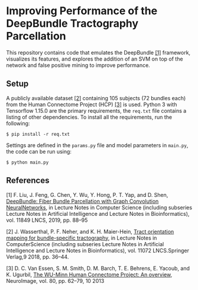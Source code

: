 # Improving Performance of the DeepBundle Tractography Parcellation
This repository contains code that emulates the DeepBundle [[1]](#1) framework, visualizes its features, and explores the addition of an SVM on top of the network and false positive mining to improve performance.

## Setup
A publicly available dataset [[2]](#2) containing 105 subjects (72 bundles each) from the Human Connectome Project (HCP) [[3]](#3) is used.
Python 3 with Tensorflow 1.15.0 are the primary requirements, the `req.txt` file contains a listing of other dependencies. 
To install all the requirements, run the following:
```
$ pip install -r req.txt
```

Settings are defined in the `params.py` file and model parameters in `main.py`, the code can be run using:
```
$ python main.py
```

## References
<a id="1">[1]</a> 
F. Liu, J. Feng, G. Chen, Y. Wu, Y. Hong, P. T. Yap, and D. Shen,
[DeepBundle: Fiber Bundle Parcellation with Graph Convolution NeuralNetworks](https://arxiv.org/abs/1906.03051), 
in Lecture Notes in Computer Science (including subseries Lecture Notes in Artificial Intelligence and Lecture Notes in Bioinformatics),
vol. 11849 LNCS, 2019, pp. 88–95

<a id="2">[2]</a> 
J. Wasserthal, P. F. Neher, and K. H. Maier-Hein, [Tract orientation mapping for bundle-specific tractography](https://link.springer.com/chapter/10.1007/978-3-030-00931-1_5), 
in Lecture Notes in ComputerScience (including subseries Lecture Notes in Artificial Intelligence and Lecture Notes in Bioinformatics), 
vol. 11072 LNCS.Springer Verlag,9 2018, pp. 36–44.

<a id="3">[3]</a>
D. C. Van Essen, S. M. Smith, D. M. Barch, T. E. Behrens, E. Yacoub, and K. Ugurbil, [The WU-Minn Human Connectome Project: An overview](https://www.sciencedirect.com/science/article/pii/S1053811913005351?casa_token=I2G5X-pQVV4AAAAA:-5zH32bEiZ-IjaxPAMZ-hAESb9L3wFlLkDNHVqMCK2LC7sAMLLDcjmi75hbsrOsBac_zIpxON8s), 
NeuroImage, vol. 80, pp. 62–79, 10 2013
